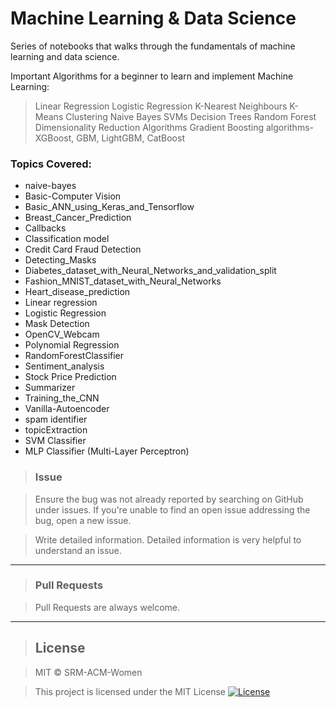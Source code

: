 # Machine Learning & Data Science
Series of notebooks that walks through the fundamentals of machine learning and data science.

Important Algorithms for a beginner to learn and implement Machine Learning:
  > Linear Regression
  > Logistic Regression
  > K-Nearest Neighbours
  > K-Means Clustering
  > Naive Bayes
  > SVMs
  > Decision Trees
  > Random Forest
  > Dimensionality Reduction Algorithms
  > Gradient Boosting algorithms- XGBoost, GBM, LightGBM, CatBoost
  
### Topics Covered:

- naive-bayes
- Basic-Computer Vision 
- Basic_ANN_using_Keras_and_Tensorflow
- Breast_Cancer_Prediction
- Callbacks
- Classification model
- Credit Card Fraud Detection
- Detecting_Masks
- Diabetes_dataset_with_Neural_Networks_and_validation_split
- Fashion_MNIST_dataset_with_Neural_Networks
- Heart_disease_prediction
- Linear regression
- Logistic Regression
- Mask Detection
- OpenCV_Webcam
- Polynomial Regression
- RandomForestClassifier
- Sentiment_analysis
- Stock Price Prediction
- Summarizer
- Training_the_CNN
- Vanilla-Autoencoder
- spam identifier
- topicExtraction
- SVM Classifier
- MLP Classifier (Multi-Layer Perceptron)


> ### Issue 

> Ensure the bug was not already reported by searching on GitHub under issues. If you're unable to find an open issue addressing the bug, open a new issue.

> Write detailed information. Detailed information is very helpful to understand an issue.

---

> ### Pull Requests

> Pull Requests are always welcome.

---

> ## License

> MIT © SRM-ACM-Women

> This project is licensed under the MIT License 
[![License](http://img.shields.io/:license-mit-blue.svg?style=flat-square)](http://badges.mit-license.org)

